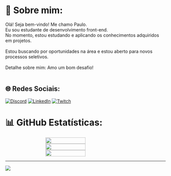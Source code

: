 # 💫 Sobre mim:
Olá! Seja bem-vindo! Me chamo Paulo.<br>Eu sou estudante de desenvolvimento front-end.<br>No momento, estou estudando e aplicando os conhecimentos adquiridos em projetos.<br><br>Estou buscando por oportunidades na área e estou aberto para novos processos seletivos.<br><br>Detalhe sobre mim: Amo um bom desafio!<br><br>


## 🌐 Redes Sociais:
[![Discord](https://img.shields.io/badge/Discord-%237289DA.svg?logo=discord&logoColor=white)](htttps://discord.gg/Marquies#2044) [![LinkedIn](https://img.shields.io/badge/LinkedIn-%230077B5.svg?logo=linkedin&logoColor=white)](https://www.linkedin.com/in/paulomarquesdev) [![Twitch](https://img.shields.io/badge/Twitch-%239146FF.svg?logo=Twitch&logoColor=white)](https://www.twitch.tv/kamikaz11_)

# 📊 GitHub Estatísticas:
<div style="display: flex; flex-direction: column; align-items: center;"><img width="50%" src="https://github-readme-stats.vercel.app/api?username=paulomarquesdev&show_icons=true&theme=tokyonight&include_all_commits=true&count_private=true&hide_border=false"/>
  <img width="50%" src="https://github-readme-stats.vercel.app/api/top-langs/?username=paulomarquesdev&layout=compact&langs_count=8&theme=tokyonight&hide_border=false"/>
  <img width="50%" src="https://github-readme-streak-stats.herokuapp.com/?user=paulomarquesdev&theme=tokyonight&hide_border=false"/></div>


---
[![](https://visitcount.itsvg.in/api?id=paulomarquesdev&icon=5&color=0)](https://visitcount.itsvg.in)
